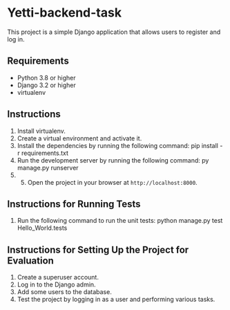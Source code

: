 # Yetti-backend-task
This project is a simple Django application that allows users to register and log in.

## Requirements

* Python 3.8 or higher
* Django 3.2 or higher
* virtualenv

## Instructions

1. Install virtualenv.
2. Create a virtual environment and activate it.
3. Install the dependencies by running the following command:
   pip install -r requirements.txt
4. Run the development server by running the following command:
   py manage.py runserver
5. 5. Open the project in your browser at `http://localhost:8000`.

## Instructions for Running Tests

1. Run the following command to run the unit tests:
   python manage.py test Hello_World.tests

## Instructions for Setting Up the Project for Evaluation

1. Create a superuser account.
2. Log in to the Django admin.
3. Add some users to the database.
4. Test the project by logging in as a user and performing various tasks.
